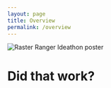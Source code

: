 ```yaml
---
layout: page
title: Overview
permalink: /overview
---
```


![Raster Ranger Ideathon poster](https://github.com/rasterranger/rasterranger.github.io/blob/master/RasterRanger_Poster.png)

# Did that work?
